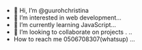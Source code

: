 - 👋 Hi, I’m @guurohchristina
- 👀 I’m interested in web development...
- 🌱 I’m currently learning JavaScript...
- 💞️ I’m looking to collaborate on projects . ..
- How to reach me
0506708307(whatsup) ...

<!---
guurohchristina/guurohchristina is a ✨ special ✨ repository because its `README.md` (this file) appears on your GitHub profile.
You can click the Preview link to take a look at your changes.
--->
